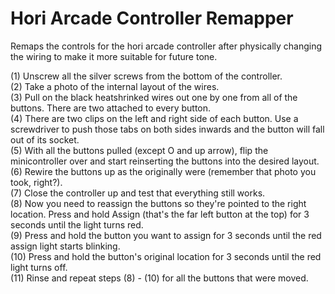 # Hori Arcade Controller Remapper
 Remaps the controls for the hori arcade controller after physically changing the wiring to make it more suitable for future tone.

(1) Unscrew all the silver screws from the bottom of the controller.  
(2) Take a photo of the internal layout of the wires.  
(3) Pull on the black heatshrinked wires out one by one from all of the buttons. There are two attached to every button.  
(4) There are two clips on the left and right side of each button. Use a screwdriver to push those tabs on both sides inwards and the button will fall out of its socket.  
(5) With all the buttons pulled (except O and up arrow), flip the minicontroller over and start reinserting the buttons into the desired layout.  
(6) Rewire the buttons up as the originally were (remember that photo you took, right?).  
(7) Close the controller up and test that everything still works.  
(8) Now you need to reassign the buttons so they're pointed to the right location. Press and hold Assign (that's the far left button at the top) for 3 seconds until the light turns red.  
(9) Press and hold the button you want to assign for 3 seconds until the red assign light starts blinking.  
(10) Press and hold the button's original location for 3 seconds until the red light turns off.  
(11) Rinse and repeat steps (8) - (10) for all the buttons that were moved.  
